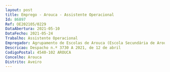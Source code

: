 ```yaml
--- 
layout: post
title: Emprego - Arouca - Assistente Operacional
Id: 86897
Ref: OE202105/0229
DataAbertura: 2021-05-10
DataFecho: 2021-05-24
Trabalho: Assistente Operacional
Empregador: Agrupamento de Escolas de Arouca (Escola Secundária de Arouca - Sede)
Descricao: Despacho n.º 3730 A 2021, de 12 de abril
CodigoPostal: 4540-102 AROUCA
Concelho: Arouca
Distrito: Aveiro
--- 
```

